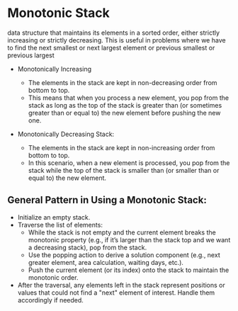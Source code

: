 # Monotonic Stack
data structure that maintains its elements in a sorted order, either strictly increasing or strictly decreasing. This is useful in problems where 
we have to find the next smallest or next largest element or previous smallest or previous largest
- Monotonically Increasing
  - The elements in the stack are kept in non-decreasing order from bottom to top.
  - This means that when you process a new element, you pop from the stack as long as the top of the stack is greater than (or sometimes greater than or equal to) the new element before pushing the new one.

- Monotonically Decreasing Stack:
  - The elements in the stack are kept in non-increasing order from bottom to top.
  - In this scenario, when a new element is processed, you pop from the stack while the top of the stack is smaller than (or smaller than or equal to) the new element.

## General Pattern in Using a Monotonic Stack:
- Initialize an empty stack.
- Traverse the list of elements:
  - While the stack is not empty and the current element breaks the monotonic property (e.g., if it’s larger than the stack top and we want a decreasing stack), pop from the stack.
  - Use the popping action to derive a solution component (e.g., next greater element, area calculation, waiting days, etc.).
  - Push the current element (or its index) onto the stack to maintain the monotonic order.
- After the traversal, any elements left in the stack represent positions or values that could not find a "next" element of interest. Handle them accordingly if needed.
